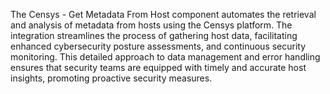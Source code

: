 The Censys - Get Metadata From Host component automates the retrieval and analysis of metadata from hosts using the Censys platform. The integration streamlines the process of gathering host data, facilitating enhanced cybersecurity posture assessments, and continuous security monitoring. This detailed approach to data management and error handling ensures that security teams are equipped with timely and accurate host insights, promoting proactive security measures.
